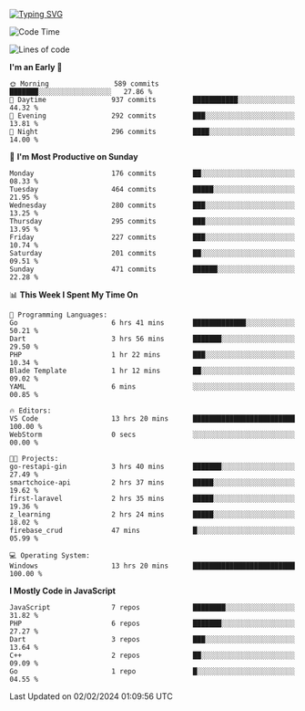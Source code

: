 [![Typing SVG](https://readme-typing-svg.demolab.com?font=Fira+Code&pause=1000&color=F7F7F7&random=false&width=435&lines=Hi+%F0%9F%91%8B%2C+I'm+Rafiu+Sidqi;Junior+Backend+Developer)](https://git.io/typing-svg)
<!--START_SECTION:waka-->
![Code Time](http://img.shields.io/badge/Code%20Time-133%20hrs%2021%20mins-blue)

![Lines of code](https://img.shields.io/badge/From%20Hello%20World%20I%27ve%20Written-651.8%20thousand%20lines%20of%20code-blue)

**I'm an Early 🐤** 

```text
🌞 Morning                589 commits         ███████░░░░░░░░░░░░░░░░░░   27.86 % 
🌆 Daytime                937 commits         ███████████░░░░░░░░░░░░░░   44.32 % 
🌃 Evening                292 commits         ███░░░░░░░░░░░░░░░░░░░░░░   13.81 % 
🌙 Night                  296 commits         ████░░░░░░░░░░░░░░░░░░░░░   14.00 % 
```
📅 **I'm Most Productive on Sunday** 

```text
Monday                   176 commits         ██░░░░░░░░░░░░░░░░░░░░░░░   08.33 % 
Tuesday                  464 commits         █████░░░░░░░░░░░░░░░░░░░░   21.95 % 
Wednesday                280 commits         ███░░░░░░░░░░░░░░░░░░░░░░   13.25 % 
Thursday                 295 commits         ███░░░░░░░░░░░░░░░░░░░░░░   13.95 % 
Friday                   227 commits         ███░░░░░░░░░░░░░░░░░░░░░░   10.74 % 
Saturday                 201 commits         ██░░░░░░░░░░░░░░░░░░░░░░░   09.51 % 
Sunday                   471 commits         ██████░░░░░░░░░░░░░░░░░░░   22.28 % 
```


📊 **This Week I Spent My Time On** 

```text
💬 Programming Languages: 
Go                       6 hrs 41 mins       █████████████░░░░░░░░░░░░   50.21 % 
Dart                     3 hrs 56 mins       ███████░░░░░░░░░░░░░░░░░░   29.50 % 
PHP                      1 hr 22 mins        ███░░░░░░░░░░░░░░░░░░░░░░   10.34 % 
Blade Template           1 hr 12 mins        ██░░░░░░░░░░░░░░░░░░░░░░░   09.02 % 
YAML                     6 mins              ░░░░░░░░░░░░░░░░░░░░░░░░░   00.85 % 

🔥 Editors: 
VS Code                  13 hrs 20 mins      █████████████████████████   100.00 % 
WebStorm                 0 secs              ░░░░░░░░░░░░░░░░░░░░░░░░░   00.00 % 

🐱‍💻 Projects: 
go-restapi-gin           3 hrs 40 mins       ███████░░░░░░░░░░░░░░░░░░   27.49 % 
smartchoice-api          2 hrs 37 mins       █████░░░░░░░░░░░░░░░░░░░░   19.62 % 
first-laravel            2 hrs 35 mins       █████░░░░░░░░░░░░░░░░░░░░   19.36 % 
z_learning               2 hrs 24 mins       █████░░░░░░░░░░░░░░░░░░░░   18.02 % 
firebase_crud            47 mins             █░░░░░░░░░░░░░░░░░░░░░░░░   05.99 % 

💻 Operating System: 
Windows                  13 hrs 20 mins      █████████████████████████   100.00 % 
```

**I Mostly Code in JavaScript** 

```text
JavaScript               7 repos             ████████░░░░░░░░░░░░░░░░░   31.82 % 
PHP                      6 repos             ███████░░░░░░░░░░░░░░░░░░   27.27 % 
Dart                     3 repos             ███░░░░░░░░░░░░░░░░░░░░░░   13.64 % 
C++                      2 repos             ██░░░░░░░░░░░░░░░░░░░░░░░   09.09 % 
Go                       1 repo              █░░░░░░░░░░░░░░░░░░░░░░░░   04.55 % 
```




 Last Updated on 02/02/2024 01:09:56 UTC
<!--END_SECTION:waka-->
